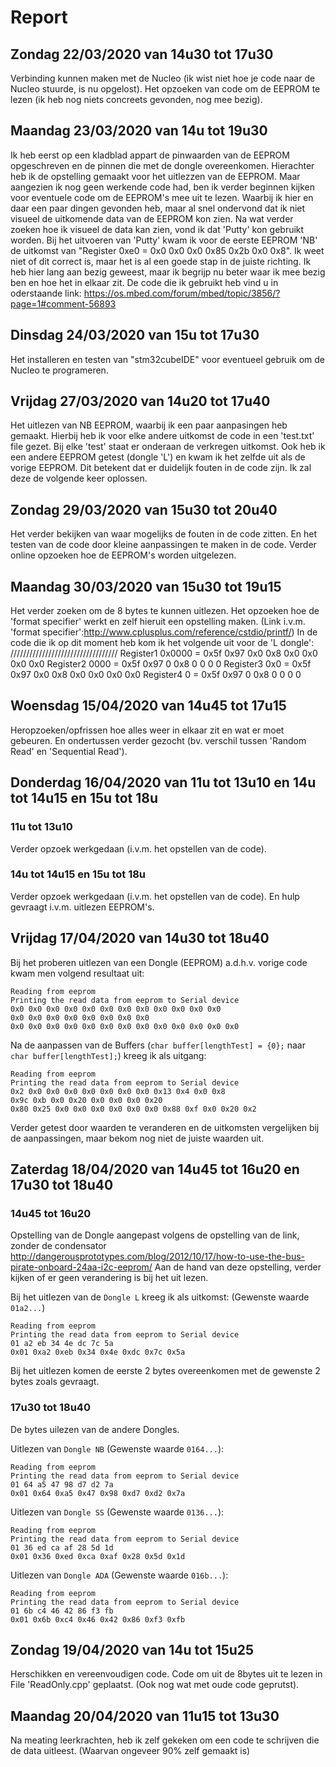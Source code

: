 # Report

<!--git push https://github.com/vives-projectwerk-2-2020/Read_EEPROM_NUCLEO_L476RG.git-->

## Zondag 22/03/2020 van 14u30 tot 17u30

Verbinding kunnen maken met de Nucleo (ik wist niet hoe je code naar de Nucleo stuurde, is nu opgelost).
Het opzoeken van code om de EEPROM te lezen (ik heb nog niets concreets gevonden, nog mee bezig).

## Maandag 23/03/2020 van 14u tot 19u30

Ik heb eerst op een kladblad appart de pinwaarden van de EEPROM opgeschreven en de pinnen die met de dongle overeenkomen. Hierachter heb ik de opstelling gemaakt voor het uitlezzen van de EEPROM.
Maar aangezien ik nog geen werkende code had, ben ik verder beginnen kijken voor eventuele code om de EEPROM's mee uit te lezen. Waarbij ik hier en daar een paar dingen gevonden heb, maar al snel ondervond dat ik niet visueel de uitkomende data van de EEPROM kon zien.
Na wat verder zoeken hoe ik visueel de data kan zien, vond ik dat 'Putty' kon gebruikt worden. Bij het uitvoeren van 'Putty' kwam ik voor de eerste EEPROM 'NB' de uitkomst van "Register 0xe0 = 0x0 0x0 0x0 0x85 0x2b 0x0 0x8".
Ik weet niet of dit correct is, maar het is al een goede stap in de juiste richting. Ik heb hier lang aan bezig geweest, maar ik begrijp nu beter waar ik mee bezig ben en hoe het in elkaar zit.
De code die ik gebruikt heb vind u in oderstaande link: <https://os.mbed.com/forum/mbed/topic/3856/?page=1#comment-56893>

## Dinsdag 24/03/2020 van 15u tot 17u30

Het installeren en testen van "stm32cubeIDE" voor eventueel gebruik om de Nucleo te programeren.

## Vrijdag 27/03/2020 van 14u20 tot 17u40

Het uitlezen van NB EEPROM, waarbij ik een paar aanpasingen heb gemaakt. Hierbij heb ik voor elke andere uitkomst de code in een 'test.txt' file gezet.
Bij elke 'test' staat er onderaan de verkregen uitkomst.
Ook heb ik een andere EEPROM getest (dongle 'L') en kwam ik het zelfde uit als de vorige EEPROM. Dit betekent dat er duidelijk fouten in de code zijn. Ik zal deze de volgende keer oplossen.

## Zondag 29/03/2020 van 15u30 tot 20u40

Het verder bekijken van waar mogelijks de fouten in de code zitten.
En het testen van de code door kleine aanpassingen te maken in de code.
Verder online opzoeken hoe de EEPROM's worden uitgelezen.

## Maandag 30/03/2020 van 15u30 tot 19u15

Het verder zoeken om de 8 bytes te kunnen uitlezen.
Het opzoeken hoe de 'format specifier' werkt en zelf hieruit een opstelling maken. (Link i.v.m. 'format specifier':<http://www.cplusplus.com/reference/cstdio/printf/>)
In de code die ik op dit moment heb kom ik het volgende uit voor de 'L dongle':
//////////////////////////////////
Register1 0x0000 = 0x5f 0x97 0x0 0x8 0x0 0x0 0x0 0x0
Register2 0000 = 0x5f 0x97 0 0x8 0 0 0 0
Register3 0x0 = 0x5f 0x97 0x0 0x8 0x0 0x0 0x0 0x0
Register4 0 = 0x5f 0x97 0 0x8 0 0 0 0

## Woensdag 15/04/2020 van 14u45 tot 17u15

Heropzoeken/opfrissen hoe alles weer in elkaar zit en wat er moet gebeuren.
En ondertussen verder gezocht (bv. verschil tussen 'Random Read' en 'Sequential Read').

## Donderdag 16/04/2020 van 11u tot 13u10 en 14u tot 14u15 en 15u tot 18u

### 11u tot 13u10

Verder opzoek werkgedaan (i.v.m. het opstellen van de code).

### 14u tot 14u15 en 15u tot 18u

Verder opzoek werkgedaan (i.v.m. het opstellen van de code).
En hulp gevraagt i.v.m. uitlezen EEPROM's.

## Vrijdag 17/04/2020 van 14u30 tot 18u40

Bij het proberen uitlezen van een Dongle (EEPROM) a.d.h.v. vorige code kwam men volgend resultaat uit:

```
Reading from eeprom
Printing the read data from eeprom to Serial device
0x0 0x0 0x0 0x0 0x0 0x0 0x0 0x0 0x0 0x0 0x0 0x0
0x0 0x0 0x0 0x0 0x0 0x0 0x0 0x0
0x0 0x0 0x0 0x0 0x0 0x0 0x0 0x0 0x0 0x0 0x0 0x0 0x0
```

Na de aanpassen van de Buffers (`char buffer[lengthTest] = {0};` naar `char buffer[lengthTest];`) kreeg ik als uitgang:

```
Reading from eeprom
Printing the read data from eeprom to Serial device
0x2 0x0 0x0 0x0 0x0 0x0 0x0 0x0 0x13 0x4 0x0 0x8
0x9c 0xb 0x0 0x20 0x0 0x0 0x0 0x20
0x80 0x25 0x0 0x0 0x0 0x0 0x0 0x0 0x88 0xf 0x0 0x20 0x2
```

Verder getest door waarden te veranderen en de uitkomsten vergelijken bij de aanpassingen, maar bekom nog niet de juiste waarden uit.

## Zaterdag 18/04/2020 van 14u45 tot 16u20 en 17u30 tot 18u40

### 14u45 tot 16u20

Opstelling van de Dongle aangepast volgens de opstelling van de link, zonder de condensator <http://dangerousprototypes.com/blog/2012/10/17/how-to-use-the-bus-pirate-onboard-24aa-i2c-eeprom/>
Aan de hand van deze opstelling, verder kijken of er geen verandering is bij het uit lezen. 

Bij het uitlezen van de `Dongle L` kreeg ik als uitkomst:
(Gewenste waarde `01a2...`)
```
Reading from eeprom
Printing the read data from eeprom to Serial device
01 a2 eb 34 4e dc 7c 5a
0x01 0xa2 0xeb 0x34 0x4e 0xdc 0x7c 0x5a
```

Bij het uitlezen komen de eerste 2 bytes overeenkomen met de gewenste 2 bytes zoals gevraagt.

### 17u30 tot 18u40

De bytes uilezen van de andere Dongles.

Uitlezen van `Dongle NB` (Gewenste waarde `0164...`):

```
Reading from eeprom
Printing the read data from eeprom to Serial device
01 64 a5 47 98 d7 d2 7a
0x01 0x64 0xa5 0x47 0x98 0xd7 0xd2 0x7a
```

Uitlezen van `Dongle SS` (Gewenste waarde `0136...`):

```
Reading from eeprom
Printing the read data from eeprom to Serial device
01 36 ed ca af 28 5d 1d
0x01 0x36 0xed 0xca 0xaf 0x28 0x5d 0x1d
```

Uitlezen van `Dongle ADA` (Gewenste waarde `016b...`):

```
Reading from eeprom
Printing the read data from eeprom to Serial device
01 6b c4 46 42 86 f3 fb
0x01 0x6b 0xc4 0x46 0x42 0x86 0xf3 0xfb
```

## Zondag 19/04/2020 van 14u tot 15u25

Herschikken en vereenvoudigen code.
Code om uit de 8bytes uit te lezen in File 'ReadOnly.cpp' geplaatst.
(Ook nog wat met oude code geprutst).


## Maandag 20/04/2020 van 11u15 tot 13u30

Na meating leerkrachten, heb ik zelf gekeken om een code te schrijven die de data uitleest.
(Waarvan ongeveer 90% zelf gemaakt is)

